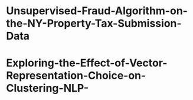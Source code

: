 # Unsupervised-Fraud-Algorithm-on-the-NY-Property-Tax-Submission-Data
# Exploring-the-Effect-of-Vector-Representation-Choice-on-Clustering-NLP-

